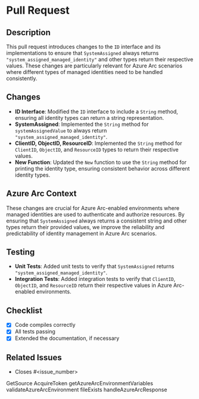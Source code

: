 # Pull Request

## Description

This pull request introduces changes to the `ID` interface and its implementations to ensure that `SystemAssigned` always returns `"system_assigned_managed_identity"` and other types return their respective values. These changes are particularly relevant for Azure Arc scenarios where different types of managed identities need to be handled consistently.

## Changes

- **ID Interface**: Modified the `ID` interface to include a `String` method, ensuring all identity types can return a string representation.
- **SystemAssigned**: Implemented the `String` method for `systemAssignedValue` to always return `"system_assigned_managed_identity"`.
- **ClientID, ObjectID, ResourceID**: Implemented the `String` method for `ClientID`, `ObjectID`, and `ResourceID` types to return their respective values.
- **New Function**: Updated the `New` function to use the `String` method for printing the identity type, ensuring consistent behavior across different identity types.

## Azure Arc Context

These changes are crucial for Azure Arc-enabled environments where managed identities are used to authenticate and authorize resources. By ensuring that `SystemAssigned` always returns a consistent string and other types return their provided values, we improve the reliability and predictability of identity management in Azure Arc scenarios.

## Testing

- **Unit Tests**: Added unit tests to verify that `SystemAssigned` returns `"system_assigned_managed_identity"`.
- **Integration Tests**: Added integration tests to verify that `ClientID`, `ObjectID`, and `ResourceID` return their respective values in Azure Arc-enabled environments.

## Checklist

- [x] Code compiles correctly
- [x] All tests passing
- [x] Extended the documentation, if necessary

## Related Issues

- Closes #<issue_number>


GetSource
AcquireToken
getAzureArcEnvironmentVariables
validateAzureArcEnvironment
fileExists
handleAzureArcResponse